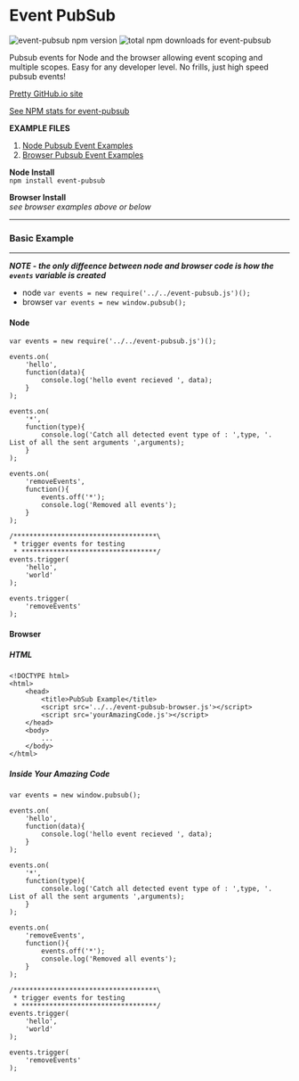Event PubSub
============
![event-pubsub npm version](https://img.shields.io/npm/v/event-pubsub.svg) ![total npm downloads for event-pubsub](https://img.shields.io/npm/dt/event-pubsub.svg)

Pubsub events for Node and the browser allowing event scoping and multiple scopes. 
Easy for any developer level. No frills, just high speed pubsub events!

[Pretty GitHub.io site](http://riaevangelist.github.io/event-pubsub/)  

[See NPM stats for event-pubsub](http://npm-stat.com/charts.html?package=event-pubsub&author=&from=&to=)

**EXAMPLE FILES**  

1. [Node Pubsub Event Examples](https://github.com/RIAEvangelist/event-pubsub/tree/master/examples/node)  
2. [Browser Pubsub Event Examples](https://github.com/RIAEvangelist/event-pubsub/tree/master/examples/browser)

**Node Install**  
``npm install event-pubsub``

**Browser Install**  
*see browser examples above or below*

---
### Basic Example
---
***NOTE - the only diffeence between node and browser code is how the ``events`` variable is created***  
* node ``var events = new require('../../event-pubsub.js')();``
* browser ``var events = new window.pubsub();``

#### Node

    var events = new require('../../event-pubsub.js')();

    events.on(
        'hello',
        function(data){
            console.log('hello event recieved ', data);
        }
    );
    
    events.on(
        '*',
        function(type){
            console.log('Catch all detected event type of : ',type, '. List of all the sent arguments ',arguments);
        }
    );
    
    events.on(
        'removeEvents',
        function(){
            events.off('*');
            console.log('Removed all events');
        }
    );
    
    /************************************\
     * trigger events for testing
     * **********************************/
    events.trigger(
        'hello',
        'world'
    );
    
    events.trigger(
        'removeEvents'
    );
    

#### Browser
##### HTML

    <!DOCTYPE html>
    <html>
        <head>
            <title>PubSub Example</title>
            <script src='../../event-pubsub-browser.js'></script>
            <script src='yourAmazingCode.js'></script>
        </head>
        <body>
            ...
        </body>
    </html>

##### Inside Your Amazing Code

    var events = new window.pubsub();

    events.on(
        'hello',
        function(data){
            console.log('hello event recieved ', data);
        }
    );
    
    events.on(
        '*',
        function(type){
            console.log('Catch all detected event type of : ',type, '. List of all the sent arguments ',arguments);
        }
    );
    
    events.on(
        'removeEvents',
        function(){
            events.off('*');
            console.log('Removed all events');
        }
    );
    
    /************************************\
     * trigger events for testing
     * **********************************/
    events.trigger(
        'hello',
        'world'
    );
    
    events.trigger(
        'removeEvents'
    );
